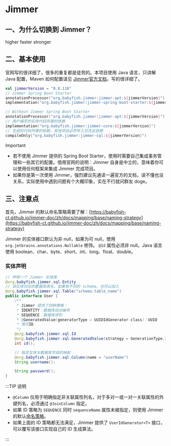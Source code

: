 # Jimmer

## 一、为什么切换到 Jimmer？

higher faster stronger

## 二、基本使用

官网写的很详细了，很多的重复都是徒劳的。本项目使用 Java 语言，只讲解 Java 配置，Maven
如何配置请见 [Jimmer官方文档](https://babyfish-ct.github.io/jimmer-doc)，写的很详细了。

```kotlin build.gradle.kts
val jimmerVersion = "0.8.110"
// Jimmer Spring Boot Starter
annotationProcessor("org.babyfish.jimmer:jimmer-apt:${jimmerVersion}")
implementation("org.babyfish.jimmer:jimmer-spring-boot-starter:${jimmerVersion}")

// Without Jimmer Spring Boot Starter
annotationProcessor("org.babyfish.jimmer:jimmer-apt:${jimmerVersion}")
// 用户编写的实体代码所需的依赖
implementation("org.babyfish.jimmer:jimmer-core:${jimmerVersion}")
// 生成的代码所需的依赖，其他项目必然导入包含此依赖
compileOnly("org.babyfish.jimmer:jimmer-sql:${jimmerVersion}")
```

> [!IMPORTANT]
> - 若不使用 Jimmer 提供的 Spring Boot Starter，使用时需要自己集成事务管理和一些其它的配置。借用官网的说明：Jimmer
    自身是中立的，意味着你可以使用任何框架来集成 Jimmer 完成项目。
> - 如果你是第一次使用 Jimmer，强烈建议先通读一遍官方的文档，读不懂也没关系，实际使用中遇到问题有个大概印象，实在不行就问群友
    doge。

## 三、注意点

首先，Jimmer
的默认命名策略需要了解：[https://babyfish-ct.github.io/jimmer-doc/zh/docs/mapping/base/naming-strategy](https://babyfish-ct.github.io/jimmer-doc/zh/docs/mapping/base/naming-strategy)

Jimmer 的实体接口默认为非 null，如果为可 null，使用 `org.jetbrains.annotations.Nullable` 修饰。
`@Id` 属性必须非 null。Java 语言使用 boolean、char、byte、short、int、long、float、double。

### 实体声明

```java
// 声明一个 Jimmer 实体类
@org.babyfish.jimmer.sql.Entity
// 该实体对应的数据库表名，如果有不同的 schema，也可以加入
@org.babyfish.jimmer.sql.Table("schema.table_name")
public interface User {
    /**
     * Jimmer 提供了四种策略：
     * IDENTITY：数据库自动编号
     * SEQUENCE：数据库序列
     * @GeneratedValue(generatorType = UUIDIdGenerator.class)：UUID
     * 雪花ID
     */
    @org.babyfish.jimmer.sql.Id
    @org.babyfish.jimmer.sql.GeneratedValue(strategy = GenerationType.IDENTITY)
    int id();

    // 指定实体与数据库字段的映射
    @org.babyfish.jimmer.sql.Column(name = "userName")
    String username();

    String password();
}
```

:::TIP 说明

- `@Column` 仅用于明确指定非关联属性列名，对于多对一或一对一关联属性的外键列名，必须通过 `@JoinColumn` 指定。
- 如果 ID 策略为 `SEQUENCE` 同时 `sequenceName` 属性未被指定，则使用 Jimmer
  的默认[命名策略](https://babyfish-ct.github.io/jimmer-doc/zh/docs/mapping/base/naming-strategy)。
- 如果上面的 ID 策略都无法满足，Jimmer 提供了 `UserIdGenerator<T>` 接口，可以覆写该接口实现自己的 ID 生成算法。

:::


